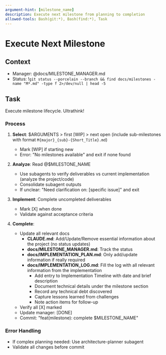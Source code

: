 ```yaml
---
argument-hint: [milestone_name]
description: Execute next milestone from planning to completion
allowed-tools: Bash(git:*), Bash(find:*), Task
---
```


# Execute Next Milestone

## Context
- Manager: @docs/MILESTONE_MANAGER.md
- Status: !`git status --porcelain --branch && find docs/milestones -name "M*.md" -type f 2>/dev/null | head -5`

## Task

Execute milestone lifecycle. Ultrathink!

### Process

1. **Select**: $ARGUMENTS > first [WIP] > next open (include sub-milestones with format `M{major}_{sub}-{Short_Title}.md`)
   - Mark [WIP] if starting new
   - Error: "No milestones available" and exit if none found

2. **Analyze**: Read @$MILESTONE_NAME
   - Use subagents to verify deliverables vs current implementation (analyze the project/code)
   - Consolidate subagent outputs
   - If unclear: "Need clarification on: [specific issue]" and exit

3. **Implement**: Complete uncompleted deliverables
   - Mark [X] when done
   - Validate against acceptance criteria

4. **Complete**: 
   - Update all relevant docs
      - **CLAUDE.md**: Add/Update/Remove essential information about the project (no status updates)
      - **docs/MILESTONE_MANAGER.md**: Track the status
      - **docs/IMPLEMENTATION_PLAN.md**: Only add/update information if really required
      - **docs/IMPLEMENTATION_LOG.md**: Fill the log with all relevant information from the implementation
         - Add entry to Implementation Timeline with date and brief description
         - Document technical details under the milestone section
         - Record any technical debt discovered
         - Capture lessons learned from challenges
         - Note action items for follow-up
   - Verify all [X] marked
   - Update manager: [DONE]
   - Commit: "feat(milestone): complete $MILESTONE_NAME"

### Error Handling
- If complex planning needed: Use architecture-planner subagent
- Validate all changes before commit
